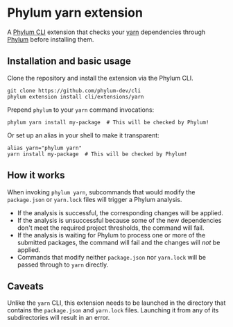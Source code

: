 # Phylum yarn extension

A [Phylum CLI][phylum-cli] extension that checks your [yarn][yarn]
dependencies through [Phylum][phylum] before installing them.

## Installation and basic usage

Clone the repository and install the extension via the Phylum CLI.

```console
git clone https://github.com/phylum-dev/cli
phylum extension install cli/extensions/yarn
```

Prepend `phylum` to your `yarn` command invocations:

```console
phylum yarn install my-package  # This will be checked by Phylum!
```

Or set up an alias in your shell to make it transparent:

```console
alias yarn="phylum yarn"
yarn install my-package  # This will be checked by Phylum!
```

## How it works

When invoking `phylum yarn`, subcommands that would modify the `package.json` or
`yarn.lock` files will trigger a Phylum analysis.

- If the analysis is successful, the corresponding changes will be applied.
- If the analysis is unsuccessful because some of the new dependencies don't
  meet the required project thresholds, the command will fail.
- If the analysis is waiting for Phylum to process one or more of the submitted
  packages, the command will fail and the changes will _not_ be applied.
- Commands that modify neither `package.json` nor `yarn.lock` will be passed
  through to `yarn` directly.

## Caveats

Unlike the `yarn` CLI, this extension needs to be launched in the directory
that contains the `package.json` and `yarn.lock` files. Launching it from
any of its subdirectories will result in an error.

[phylum]: https://phylum.io
[phylum-cli]: https://github.com/phylum-dev/cli
[yarn]: https://yarnpkg.com/
